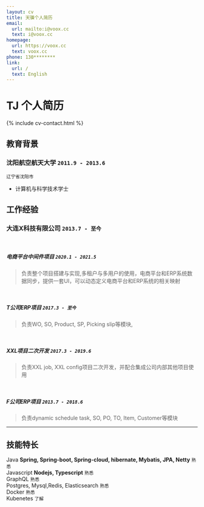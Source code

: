 ```yaml
---
layout: cv
title: 天骥个人简历
email:
  url: mailto:i@voox.cc
  text: i@voox.cc
homepage:
  url: https://voox.cc
  text: voox.cc
phone: 130********  
link:
  url: /
  text: English
---
```


# TJ **个人简历**

<!--
include contact information from the front matter
Supported arguments:
    - homepage: url, text
    - phone
    - email
-->

{% include cv-contact.html %}

## 教育背景


### **沈阳航空航天大学** `2011.9 - 2013.6`

```
辽宁省沈阳市
```

- 计算机与科学技术学士


## 工作经验

### **大连X科技有限公司** `2013.7 - 至今`

<br/>

##### **电商平台中间件项目** `2020.1 - 2021.5`

> 负责整个项目搭建与实现,多租户与多用户的使用，电商平台和ERP系统数据同步，提供一套UI，可以动态定义电商平台和ERP系统的相关映射

<br/>

##### **T公司ERP项目** `2017.3 - 至今`

> 负责WO, SO, Product, SP, Picking slip等模块, 

<br/>

##### **XXL项目二次开发** `2017.3 - 2019.6`
> 负责XXL job, XXL config项目二次开发，并配合集成公司内部其他项目使用

<br/>

##### **F公司ERP项目** `2013.7 - 2018.6`

> 负责dynamic schedule task, SO, PO, TO, Item, Customer等模块





---

## 技能特长

Java  **Spring, Spring-boot, Spring-cloud, hibernate, Mybatis, JPA, Netty**  `熟悉` <br>
Javascript  **Nodejs, Typescript**  `熟悉` <br>
GraphQL `熟悉` <br>
Postgres, Mysql,Redis, Elasticsearch `熟悉` <br>
Docker `熟悉` <br>
Kubenetes `了解` <br>

<!-- ### Footer

Last updated: May 2013 -->
